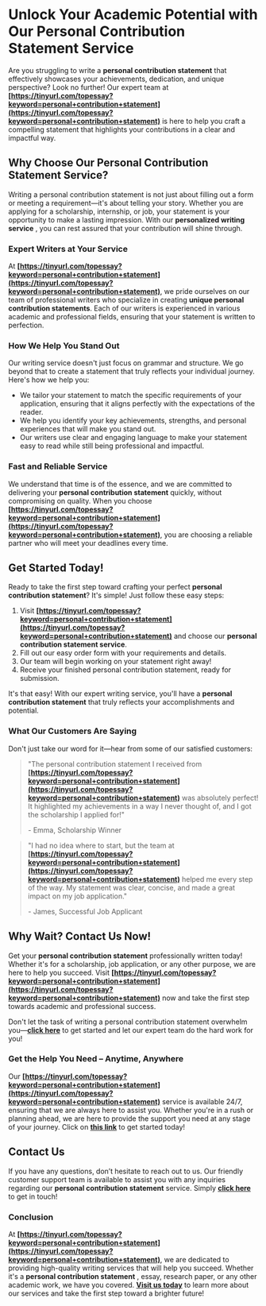 # Unlock Your Academic Potential with Our Personal Contribution Statement Service

Are you struggling to write a **personal contribution statement** that effectively showcases your achievements, dedication, and unique perspective? Look no further! Our expert team at **[https://tinyurl.com/topessay?keyword=personal+contribution+statement](https://tinyurl.com/topessay?keyword=personal+contribution+statement)** is here to help you craft a compelling statement that highlights your contributions in a clear and impactful way.

## Why Choose Our Personal Contribution Statement Service?

Writing a personal contribution statement is not just about filling out a form or meeting a requirement—it's about telling your story. Whether you are applying for a scholarship, internship, or job, your statement is your opportunity to make a lasting impression. With our **personalized writing service** , you can rest assured that your contribution will shine through.

### Expert Writers at Your Service

At **[https://tinyurl.com/topessay?keyword=personal+contribution+statement](https://tinyurl.com/topessay?keyword=personal+contribution+statement)**, we pride ourselves on our team of professional writers who specialize in creating **unique personal contribution statements**. Each of our writers is experienced in various academic and professional fields, ensuring that your statement is written to perfection.

### How We Help You Stand Out

Our writing service doesn't just focus on grammar and structure. We go beyond that to create a statement that truly reflects your individual journey. Here's how we help you:

- We tailor your statement to match the specific requirements of your application, ensuring that it aligns perfectly with the expectations of the reader.
- We help you identify your key achievements, strengths, and personal experiences that will make you stand out.
- Our writers use clear and engaging language to make your statement easy to read while still being professional and impactful.

### Fast and Reliable Service

We understand that time is of the essence, and we are committed to delivering your **personal contribution statement** quickly, without compromising on quality. When you choose **[https://tinyurl.com/topessay?keyword=personal+contribution+statement](https://tinyurl.com/topessay?keyword=personal+contribution+statement)**, you are choosing a reliable partner who will meet your deadlines every time.

## Get Started Today!

Ready to take the first step toward crafting your perfect **personal contribution statement**? It's simple! Just follow these easy steps:

1. Visit **[https://tinyurl.com/topessay?keyword=personal+contribution+statement](https://tinyurl.com/topessay?keyword=personal+contribution+statement)** and choose our **personal contribution statement service**.
2. Fill out our easy order form with your requirements and details.
3. Our team will begin working on your statement right away!
4. Receive your finished personal contribution statement, ready for submission.

It's that easy! With our expert writing service, you'll have a **personal contribution statement** that truly reflects your accomplishments and potential.

### What Our Customers Are Saying

Don't just take our word for it—hear from some of our satisfied customers:

> "The personal contribution statement I received from **[https://tinyurl.com/topessay?keyword=personal+contribution+statement](https://tinyurl.com/topessay?keyword=personal+contribution+statement)** was absolutely perfect! It highlighted my achievements in a way I never thought of, and I got the scholarship I applied for!"
> 
> <footer>- Emma, Scholarship Winner</footer>

> "I had no idea where to start, but the team at **[https://tinyurl.com/topessay?keyword=personal+contribution+statement](https://tinyurl.com/topessay?keyword=personal+contribution+statement)** helped me every step of the way. My statement was clear, concise, and made a great impact on my job application."
> 
> <footer>- James, Successful Job Applicant</footer>

## Why Wait? Contact Us Now!

Get your **personal contribution statement** professionally written today! Whether it's for a scholarship, job application, or any other purpose, we are here to help you succeed. Visit **[https://tinyurl.com/topessay?keyword=personal+contribution+statement](https://tinyurl.com/topessay?keyword=personal+contribution+statement)** now and take the first step towards academic and professional success.

Don't let the task of writing a personal contribution statement overwhelm you—**[click here](https://tinyurl.com/topessay?keyword=personal+contribution+statement)** to get started and let our expert team do the hard work for you!

### Get the Help You Need – Anytime, Anywhere

Our **[https://tinyurl.com/topessay?keyword=personal+contribution+statement](https://tinyurl.com/topessay?keyword=personal+contribution+statement)** service is available 24/7, ensuring that we are always here to assist you. Whether you're in a rush or planning ahead, we are here to provide the support you need at any stage of your journey. Click on **[this link](https://tinyurl.com/topessay?keyword=personal+contribution+statement)** to get started today!

## Contact Us

If you have any questions, don’t hesitate to reach out to us. Our friendly customer support team is available to assist you with any inquiries regarding our **personal contribution statement** service. Simply **[click here](https://tinyurl.com/topessay?keyword=personal+contribution+statement)** to get in touch!

### Conclusion

At **[https://tinyurl.com/topessay?keyword=personal+contribution+statement](https://tinyurl.com/topessay?keyword=personal+contribution+statement)**, we are dedicated to providing high-quality writing services that will help you succeed. Whether it's a **personal contribution statement** , essay, research paper, or any other academic work, we have you covered. **[Visit us today](https://tinyurl.com/topessay?keyword=personal+contribution+statement)** to learn more about our services and take the first step toward a brighter future!
